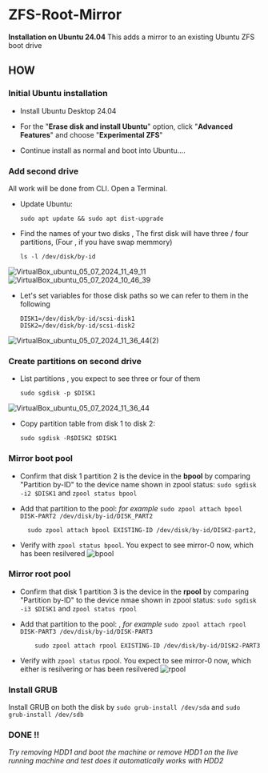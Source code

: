 # ZFS-Root-Mirror
**Installation on Ubuntu 24.04**
This adds a mirror to an existing Ubuntu ZFS boot drive

## HOW

### Initial Ubuntu installation

+ Install Ubuntu Desktop 24.04 

+ For the "**Erase disk and install Ubuntu**" option, click "**Advanced Features**" and choose "**Experimental ZFS**"

+ Continue install as normal and boot into Ubuntu....

### Add second drive

All work will be done from CLI. Open a Terminal.

+ Update Ubuntu:
    
      sudo apt update && sudo apt dist-upgrade
+ Find the names of your two disks , 
The first disk will have three / four partitions, (Four , if you have swap memmory)
  
      ls -l /dev/disk/by-id

![VirtualBox_ubuntu_05_07_2024_11_49_11](https://github.com/kashinathshabu/ZFS-Root-Mirror/assets/67222565/7231b13d-ea7b-4794-bd6b-b8620c48c84f)
![VirtualBox_ubuntu_05_07_2024_10_46_39](https://github.com/kashinathshabu/ZFS-Root-Mirror/assets/67222565/b7af13ee-f8f6-4307-8baf-45c4cd6a9c01)

+ Let's set variables for those disk paths so we can refer to them in the following

      DISK1=/dev/disk/by-id/scsi-disk1
      DISK2=/dev/disk/by-id/scsi-disk2
![VirtualBox_ubuntu_05_07_2024_11_36_44(2)](https://github.com/kashinathshabu/ZFS-Root-Mirror/assets/67222565/ad6a7bfe-3945-4375-bec7-823516c1d136)



### Create partitions on second drive

+ List partitions , you expect to see three or four of them 

      sudo sgdisk -p $DISK1
![VirtualBox_ubuntu_05_07_2024_11_36_44](https://github.com/kashinathshabu/ZFS-Root-Mirror/assets/67222565/b6b096e7-7232-4d60-bd8e-e5a9ce823e88)

+ Copy partition table from disk 1 to disk 2: 

      sudo sgdisk -R$DISK2 $DISK1

### Mirror boot pool
+ Confirm that disk 1 partition 2 is the device in the **bpool** by comparing "Partition by-ID" to the device name shown in zpool status: 
`sudo sgdisk -i2 $DISK1` and `zpool status bpool`

+ Add that partition to the pool:  *for example* `sudo zpool attach bpool DISK-PART2 /dev/disk/by-id/DISK_PART2`
  
        sudo zpool attach bpool EXISTING-ID /dev/disk/by-id/DISK2-part2, 

+ Verify with `zpool status bpool`. You expect to see mirror-0 now, which has been resilvered
  ![bpool](https://github.com/kashinathshabu/ZFS-Root-Mirror/assets/67222565/c4707a16-0ecb-4cf9-bd87-fbc802930406)


### Mirror root pool

+ Confirm that disk 1 partition 3 is the device in the **rpool** by comparing "Partition by-ID" to the device nmae shown in zpool status:
  `sudo sgdisk -i3 $DISK1` and `zpool status rpool`
  
+ Add that partition to the pool: , *for example* `sudo zpool attach rpool DISK-PART3 /dev/disk/by-id/DISK-PART3`

          sudo zpool attach rpool EXISTING-ID /dev/disk/by-id/DISK2-PART3
  
+ Verify with `zpool status` rpool. You expect to see mirror-0 now, which either is resilvering or has been resilvered
![rpool](https://github.com/kashinathshabu/ZFS-Root-Mirror/assets/67222565/0e45bf41-0fd8-4970-9fbe-96e6d867a2e4)


### Install GRUB
Install GRUB on both the disk by `sudo grub-install /dev/sda` and `sudo grub-install /dev/sdb`

### DONE !!
*Try removing HDD1 and boot the machine  or remove HDD1 on the live running machine and test does it automatically works with HDD2*
